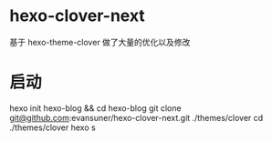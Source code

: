 # hexo-clover-next
基于 hexo-theme-clover 做了大量的优化以及修改

# 启动
hexo init hexo-blog && cd hexo-blog
git clone git@github.com:evansuner/hexo-clover-next.git ./themes/clover
cd ./themes/clover
hexo s
